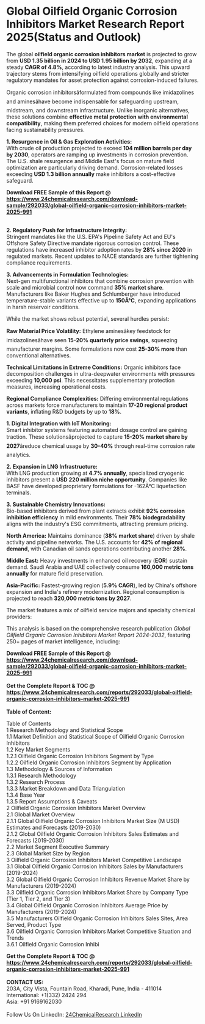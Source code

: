 <h1>Global Oilfield Organic Corrosion Inhibitors Market Research Report 2025(Status and Outlook)</h1><p>The global <strong>oilfield organic corrosion inhibitors market</strong> is projected to grow from <strong>USD 1.35 billion in 2024 to USD 1.95 billion by 2032</strong>, expanding at a steady <strong>CAGR of 4.8%</strong>, according to latest industry analysis. This upward trajectory stems from intensifying oilfield operations globally and stricter regulatory mandates for asset protection against corrosion-induced failures.</p><p>Organic corrosion inhibitorsâformulated from compounds like imidazolines and aminesâhave become indispensable for safeguarding upstream, midstream, and downstream infrastructure. Unlike inorganic alternatives, these solutions combine <strong>effective metal protection with environmental compatibility</strong>, making them preferred choices for modern oilfield operations facing sustainability pressures.</p><p><strong>1. Resurgence in Oil &amp; Gas Exploration Activities:</strong><br>
With crude oil production projected to exceed <strong>104 million barrels per day by 2030</strong>, operators are ramping up investments in corrosion prevention. The U.S. shale resurgence and Middle East's focus on mature field optimization are particularly driving demand. Corrosion-related losses exceeding <strong>USD 1.3 billion annually</strong> make inhibitors a cost-effective safeguard.</p><div><b>Download FREE Sample of this Report @ 
            <a href="https://www.24chemicalresearch.com/download-sample/292033/global-oilfield-organic-corrosion-inhibitors-market-2025-991">
            https://www.24chemicalresearch.com/download-sample/292033/global-oilfield-organic-corrosion-inhibitors-market-2025-991</a></b></div><br><p><strong>2. Regulatory Push for Infrastructure Integrity:</strong><br>
Stringent mandates like the U.S. EPA's Pipeline Safety Act and EU's Offshore Safety Directive mandate rigorous corrosion control. These regulations have increased inhibitor adoption rates by <strong>28% since 2020</strong> in regulated markets. Recent updates to NACE standards are further tightening compliance requirements.</p><p><strong>3. Advancements in Formulation Technologies:</strong><br>
Next-gen multifunctional inhibitors that combine corrosion prevention with scale and microbial control now command <strong>35% market share</strong>. Manufacturers like Baker Hughes and Schlumberger have introduced temperature-stable variants effective up to <strong>150Â°C</strong>, expanding applications in harsh reservoir conditions.</p><p>While the market shows robust potential, several hurdles persist:</p><p><strong>Raw Material Price Volatility:</strong> Ethylene aminesâkey feedstock for imidazolinesâhave seen <strong>15-20% quarterly price swings</strong>, squeezing manufacturer margins. Some formulations now cost <strong>25-30% more</strong> than conventional alternatives.</p><p><strong>Technical Limitations in Extreme Conditions:</strong> Organic inhibitors face decomposition challenges in ultra-deepwater environments with pressures exceeding <strong>10,000 psi</strong>. This necessitates supplementary protection measures, increasing operational costs.</p><p><strong>Regional Compliance Complexities:</strong> Differing environmental regulations across markets force manufacturers to maintain <strong>17-20 regional product variants</strong>, inflating R&amp;D budgets by up to <strong>18%</strong>.</p><p><strong>1. Digital Integration with IoT Monitoring:</strong><br>
Smart inhibitor systems featuring automated dosage control are gaining traction. These solutionsâprojected to capture <strong>15-20% market share by 2027</strong>âreduce chemical usage by <strong>30-40%</strong> through real-time corrosion rate analytics.</p><p><strong>2. Expansion in LNG Infrastructure:</strong><br>
With LNG production growing at <strong>4.7% annually</strong>, specialized cryogenic inhibitors present a <strong>USD 220 million niche opportunity</strong>. Companies like BASF have developed proprietary formulations for -162Â°C liquefaction terminals.</p><p><strong>3. Sustainable Chemistry Innovations:</strong><br>
Bio-based inhibitors derived from plant extracts exhibit <strong>92% corrosion inhibition efficiency</strong> in mild environments. Their <strong>78% biodegradability</strong> aligns with the industry's ESG commitments, attracting premium pricing.</p><p><strong>North America:</strong> Maintains dominance (<strong>38% market share</strong>) driven by shale activity and pipeline networks. The U.S. accounts for <strong>42% of regional demand</strong>, with Canadian oil sands operations contributing another <strong>28%</strong>.</p><p><strong>Middle East:</strong> Heavy investments in enhanced oil recovery (<strong>EOR</strong>) sustain demand. Saudi Arabia and UAE collectively consume <strong>160,000 metric tons annually</strong> for mature field preservation.</p><p><strong>Asia-Pacific:</strong> Fastest-growing region (<strong>5.9% CAGR</strong>), led by China's offshore expansion and India's refinery modernization. Regional consumption is projected to reach <strong>320,000 metric tons by 2027</strong>.</p><p>The market features a mix of oilfield service majors and specialty chemical providers:</p><p>This analysis is based on the comprehensive research publication <em>Global Oilfield Organic Corrosion Inhibitors Market Report 2024-2032</em>, featuring 250+ pages of market intelligence, including:</p><div><b>Download FREE Sample of this Report @ 
            <a href="https://www.24chemicalresearch.com/download-sample/292033/global-oilfield-organic-corrosion-inhibitors-market-2025-991">
            https://www.24chemicalresearch.com/download-sample/292033/global-oilfield-organic-corrosion-inhibitors-market-2025-991</a></b></div><br><div><b>Get the Complete Report & TOC @ 
            <a href="https://www.24chemicalresearch.com/reports/292033/global-oilfield-organic-corrosion-inhibitors-market-2025-991">
            https://www.24chemicalresearch.com/reports/292033/global-oilfield-organic-corrosion-inhibitors-market-2025-991</a></b></div><br>
            <b>Table of Content:</b><p>Table of Contents<br />
1 Research Methodology and Statistical Scope<br />
1.1 Market Definition and Statistical Scope of Oilfield Organic Corrosion Inhibitors<br />
1.2 Key Market Segments<br />
1.2.1 Oilfield Organic Corrosion Inhibitors Segment by Type<br />
1.2.2 Oilfield Organic Corrosion Inhibitors Segment by Application<br />
1.3 Methodology & Sources of Information<br />
1.3.1 Research Methodology<br />
1.3.2 Research Process<br />
1.3.3 Market Breakdown and Data Triangulation<br />
1.3.4 Base Year<br />
1.3.5 Report Assumptions & Caveats<br />
2 Oilfield Organic Corrosion Inhibitors Market Overview<br />
2.1 Global Market Overview<br />
2.1.1 Global Oilfield Organic Corrosion Inhibitors Market Size (M USD) Estimates and Forecasts (2019-2030)<br />
2.1.2 Global Oilfield Organic Corrosion Inhibitors Sales Estimates and Forecasts (2019-2030)<br />
2.2 Market Segment Executive Summary<br />
2.3 Global Market Size by Region<br />
3 Oilfield Organic Corrosion Inhibitors Market Competitive Landscape<br />
3.1 Global Oilfield Organic Corrosion Inhibitors Sales by Manufacturers (2019-2024)<br />
3.2 Global Oilfield Organic Corrosion Inhibitors Revenue Market Share by Manufacturers (2019-2024)<br />
3.3 Oilfield Organic Corrosion Inhibitors Market Share by Company Type (Tier 1, Tier 2, and Tier 3)<br />
3.4 Global Oilfield Organic Corrosion Inhibitors Average Price by Manufacturers (2019-2024)<br />
3.5 Manufacturers Oilfield Organic Corrosion Inhibitors Sales Sites, Area Served, Product Type<br />
3.6 Oilfield Organic Corrosion Inhibitors Market Competitive Situation and Trends<br />
3.6.1 Oilfield Organic Corrosion Inhibi</p><div><b>Get the Complete Report & TOC @ 
            <a href="https://www.24chemicalresearch.com/reports/292033/global-oilfield-organic-corrosion-inhibitors-market-2025-991">
            https://www.24chemicalresearch.com/reports/292033/global-oilfield-organic-corrosion-inhibitors-market-2025-991</a></b></div><br><b>CONTACT US:</b><br>
            203A, City Vista, Fountain Road, Kharadi, Pune, India - 411014<br>
            International: +1(332) 2424 294<br>
            Asia: +91 9169162030 <br><br>
            Follow Us On LinkedIn: <a href="https://www.linkedin.com/company/24chemicalresearch/">24ChemicalResearch LinkedIn</a>